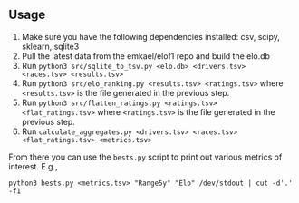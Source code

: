 ## Usage
1. Make sure you have the following dependencies installed: csv, scipy, sklearn, sqlite3
2. Pull the latest data from the emkael/elof1 repo and build the elo.db
3. Run `python3 src/sqlite_to_tsv.py <elo.db> <drivers.tsv> <races.tsv> <results.tsv>`
4. Run `python3 src/elo_ranking.py <results.tsv> <ratings.tsv>`
  where `<results.tsv>` is the file generated in the previous step.
5. Run `python3 src/flatten_ratings.py <ratings.tsv> <flat_ratings.tsv>` where `<ratings.tsv>` is
  the file generated in the previous step.
6. Run `calculate_aggregates.py <drivers.tsv> <races.tsv> <flat_ratings.tsv> <metrics.tsv>`

From there you can use the `bests.py` script to print out various metrics of
interest. E.g.,
```
python3 bests.py <metrics.tsv> "Range5y" "Elo" /dev/stdout | cut -d'.' -f1
```
